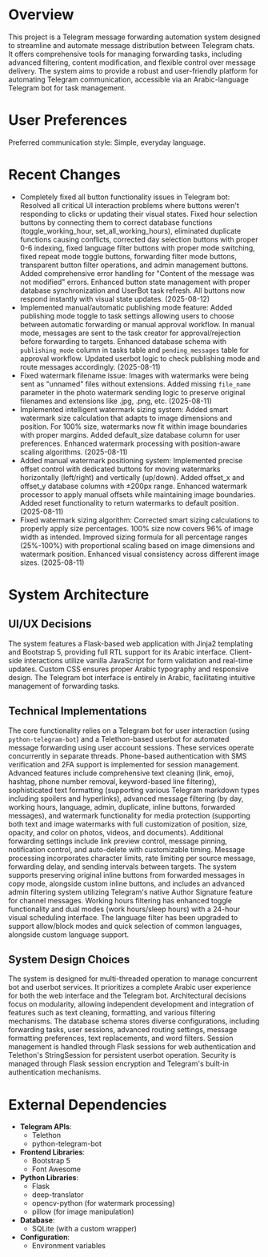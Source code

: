 # Overview
This project is a Telegram message forwarding automation system designed to streamline and automate message distribution between Telegram chats. It offers comprehensive tools for managing forwarding tasks, including advanced filtering, content modification, and flexible control over message delivery. The system aims to provide a robust and user-friendly platform for automating Telegram communication, accessible via an Arabic-language Telegram bot for task management.

# User Preferences
Preferred communication style: Simple, everyday language.

# Recent Changes
- Completely fixed all button functionality issues in Telegram bot: Resolved all critical UI interaction problems where buttons weren't responding to clicks or updating their visual states. Fixed hour selection buttons by connecting them to correct database functions (toggle_working_hour, set_all_working_hours), eliminated duplicate functions causing conflicts, corrected day selection buttons with proper 0-6 indexing, fixed language filter buttons with proper mode switching, fixed repeat mode toggle buttons, forwarding filter mode buttons, transparent button filter operations, and admin management buttons. Added comprehensive error handling for "Content of the message was not modified" errors. Enhanced button state management with proper database synchronization and UserBot task refresh. All buttons now respond instantly with visual state updates. (2025-08-12)
- Implemented manual/automatic publishing mode feature: Added publishing mode toggle to task settings allowing users to choose between automatic forwarding or manual approval workflow. In manual mode, messages are sent to the task creator for approval/rejection before forwarding to targets. Enhanced database schema with `publishing_mode` column in tasks table and `pending_messages` table for approval workflow. Updated userbot logic to check publishing mode and route messages accordingly. (2025-08-11)
- Fixed watermark filename issue: Images with watermarks were being sent as "unnamed" files without extensions. Added missing `file_name` parameter in the photo watermark sending logic to preserve original filenames and extensions like .jpg, .png, etc. (2025-08-11)
- Implemented intelligent watermark sizing system: Added smart watermark size calculation that adapts to image dimensions and position. For 100% size, watermarks now fit within image boundaries with proper margins. Added default_size database column for user preferences. Enhanced watermark processing with position-aware scaling algorithms. (2025-08-11)
- Added manual watermark positioning system: Implemented precise offset control with dedicated buttons for moving watermarks horizontally (left/right) and vertically (up/down). Added offset_x and offset_y database columns with ±200px range. Enhanced watermark processor to apply manual offsets while maintaining image boundaries. Added reset functionality to return watermarks to default position. (2025-08-11)
- Fixed watermark sizing algorithm: Corrected smart sizing calculations to properly apply size percentages. 100% size now covers 96% of image width as intended. Improved sizing formula for all percentage ranges (25%-100%) with proportional scaling based on image dimensions and watermark position. Enhanced visual consistency across different image sizes. (2025-08-11)

# System Architecture
## UI/UX Decisions
The system features a Flask-based web application with Jinja2 templating and Bootstrap 5, providing full RTL support for its Arabic interface. Client-side interactions utilize vanilla JavaScript for form validation and real-time updates. Custom CSS ensures proper Arabic typography and responsive design. The Telegram bot interface is entirely in Arabic, facilitating intuitive management of forwarding tasks.

## Technical Implementations
The core functionality relies on a Telegram bot for user interaction (using `python-telegram-bot`) and a Telethon-based userbot for automated message forwarding using user account sessions. These services operate concurrently in separate threads. Phone-based authentication with SMS verification and 2FA support is implemented for session management. Advanced features include comprehensive text cleaning (link, emoji, hashtag, phone number removal, keyword-based line filtering), sophisticated text formatting (supporting various Telegram markdown types including spoilers and hyperlinks), advanced message filtering (by day, working hours, language, admin, duplicate, inline buttons, forwarded messages), and watermark functionality for media protection (supporting both text and image watermarks with full customization of position, size, opacity, and color on photos, videos, and documents). Additional forwarding settings include link preview control, message pinning, notification control, and auto-delete with customizable timing. Message processing incorporates character limits, rate limiting per source message, forwarding delay, and sending intervals between targets. The system supports preserving original inline buttons from forwarded messages in copy mode, alongside custom inline buttons, and includes an advanced admin filtering system utilizing Telegram's native Author Signature feature for channel messages. Working hours filtering has enhanced toggle functionality and dual modes (work hours/sleep hours) with a 24-hour visual scheduling interface. The language filter has been upgraded to support allow/block modes and quick selection of common languages, alongside custom language support.

## System Design Choices
The system is designed for multi-threaded operation to manage concurrent bot and userbot services. It prioritizes a complete Arabic user experience for both the web interface and the Telegram bot. Architectural decisions focus on modularity, allowing independent development and integration of features such as text cleaning, formatting, and various filtering mechanisms. The database schema stores diverse configurations, including forwarding tasks, user sessions, advanced routing settings, message formatting preferences, text replacements, and word filters. Session management is handled through Flask sessions for web authentication and Telethon's StringSession for persistent userbot operation. Security is managed through Flask session encryption and Telegram's built-in authentication mechanisms.

# External Dependencies
- **Telegram APIs**:
    - Telethon
    - python-telegram-bot
- **Frontend Libraries**:
    - Bootstrap 5
    - Font Awesome
- **Python Libraries**:
    - Flask
    - deep-translator
    - opencv-python (for watermark processing)
    - pillow (for image manipulation)
- **Database**:
    - SQLite (with a custom wrapper)
- **Configuration**:
    - Environment variables